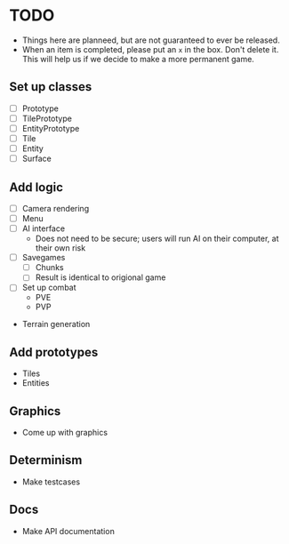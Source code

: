 # TODO
 - Things here are planneed, but are not guaranteed to ever be released.
 - When an item is completed, please put an `x` in the box. Don't delete it. This will help us if we decide to make a more permanent game.

## Set up classes
 - [ ] Prototype
 - [ ] TilePrototype
 - [ ] EntityPrototype
 - [ ] Tile
 - [ ] Entity
 - [ ] Surface

## Add logic
 - [ ] Camera rendering
 - [ ] Menu
 - [ ] AI interface
    - Does not need to be secure; users will run AI on their computer, at their own risk
 - [ ] Savegames
    - [ ] Chunks
    - [ ] Result is identical to origional game
 - [ ] Set up combat
    - PVE
    - PVP
 - Terrain generation

## Add prototypes
 - Tiles
 - Entities

## Graphics
 - Come up with graphics

## Determinism
 - Make testcases

## Docs
 - Make API documentation
